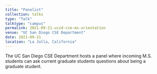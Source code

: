 ```yaml
---
title: "Panelist"
collection: talks
type: "Talk"
talktype: "campus"
permalink: 2021-09-21-ucsd-cse-ms-orientation
venue: "UC San Diego CSE Department"
date: 2021-09-21
location: "La Jolla, California"
---
```


The UC San Diego CSE Department hosts a panel where incoming  M.S. students can ask current graduate students questions about being a graduate student.
